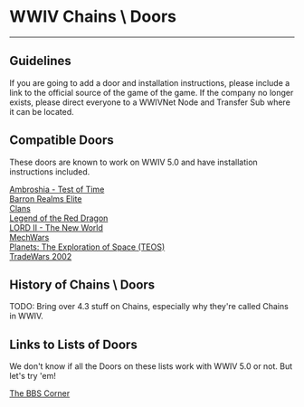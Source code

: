 # WWIV Chains \ Doors
***

## Guidelines
If you are going to add a door and installation instructions, please include a link to 
the official source of the game of the game. If the company no longer exists, please 
direct everyone to a WWIVNet Node and Transfer Sub where it can be located.

## Compatible Doors
These doors are known to work on WWIV 5.0 and have installation instructions included.

[Ambroshia - Test of Time](dooramb)  
[Barron Realms Elite](doorbre)  
[Clans](doorclan)  
[Legend of the Red Dragon](doorlord)  
[LORD II - The New World](doorlord2)  
[MechWars](doormw)  
[Planets: The Exploration of Space (TEOS)](doorteos)  
[TradeWars 2002](doortw2002)  

## History of Chains \ Doors
TODO: Bring over 4.3 stuff on Chains, especially why they're called Chains in WWIV.

## Links to Lists of Doors
We don't know if all the Doors on these lists work with WWIV 5.0 or not. But let's try 'em!

[The BBS Corner](http://www.bbscorner.com/doorgames/doorgamesites.htm)  